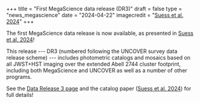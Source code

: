 +++
title = "First MegaScience data release (DR3)"
draft = false
type = "news_megascience"
date = "2024-04-22"
imagecredit = "<a href=''>Suess et al. 2024</a>"
+++

The first MegaScience data release is now available, as presented in 
[Suess et al. 2024](URL)! 

This release --- DR3 (numbered following the UNCOVER survey data release scheme) --- 
includes photometric catalogs and mosaics based on all JWST+HST imaging over the extended Abell 2744 
cluster footprint, including both MegaScience and UNCOVER as
well as a number of other programs. 


See the [Data Release 3 page](/DR3.html) and the catalog paper ([Suess et al. 2024](URL)) for full details!




